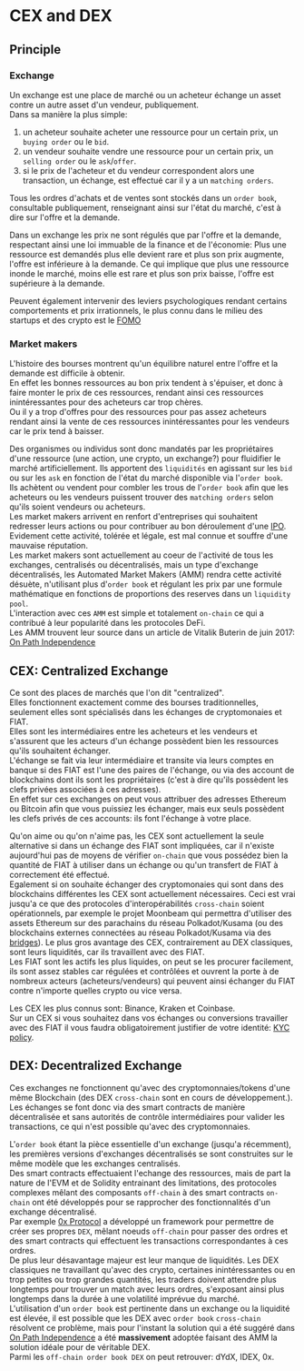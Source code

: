 # CEX and DEX

## Principle

### Exchange

Un exchange est une place de marché ou un acheteur échange un asset contre un autre asset d'un vendeur, publiquement.  
Dans sa manière la plus simple:

1. un acheteur souhaite acheter une ressource pour un certain prix, un `buying order` ou le `bid`.
2. un vendeur souhaite vendre une ressource pour un certain prix, un `selling order` ou le `ask`/`offer`.
3. si le prix de l'acheteur et du vendeur correspondent alors une transaction, un échange, est effectué car il y a un `matching orders`.

Tous les ordres d'achats et de ventes sont stockés dans un `order book`, consultable publiquement, renseignant ainsi sur l'état du marché, c'est à dire sur l'offre et la demande.

Dans un exchange les prix ne sont régulés que par l'offre et la demande, respectant ainsi une loi immuable de la finance et de l'économie: Plus une ressource est demandés plus elle devient rare et plus son prix augmente, l'offre est inférieure à la demande.
Ce qui implique que plus une ressource inonde le marché, moins elle est rare et plus son prix baisse, l'offre est supérieure à la demande.

Peuvent également intervenir des leviers psychologiques rendant certains comportements et prix irrationnels, le plus connu dans le milieu des startups et des crypto est le [FOMO](https://en.wikipedia.org/wiki/Fear_of_missing_out)

### Market makers

L'histoire des bourses montrent qu'un équilibre naturel entre l'offre et la demande est difficile à obtenir.  
En effet les bonnes ressources au bon prix tendent à s'épuiser, et donc à faire monter le prix de ces ressources, rendant ainsi ces ressources inintéressantes pour des acheteurs car trop chères.  
Ou il y a trop d'offres pour des ressources pour pas assez acheteurs rendant ainsi la vente de ces ressources inintéressantes pour les vendeurs car le prix tend à baisser.

Des organismes ou individus sont donc mandatés par les propriétaires d'une ressource (une action, une crypto, un exchange?) pour fluidifier le marché artificiellement. Ils apportent des `liquidités` en agissant sur les `bid` ou sur les `ask` en fonction de l'état du marché disponible via l'`order book`.  
Ils achètent ou vendent pour combler les trous de l'`order book` afin que les acheteurs ou les vendeurs puissent trouver des `matching orders` selon qu'ils soient vendeurs ou acheteurs.  
Les market makers arrivent en renfort d'entreprises qui souhaitent redresser leurs actions ou pour contribuer au bon déroulement d'une [IPO](https://en.wikipedia.org/wiki/Initial_public_offering).  
Evidement cette activité, tolérée et légale, est mal connue et souffre d'une mauvaise réputation.  
Les market makers sont actuellement au coeur de l'activité de tous les exchanges, centralisés ou décentralisés, mais un type d'exchange décentralisés, les Automated Market Makers (AMM) rendra cette activité désuète, n'utilisant plus d'`order book` et régulant les prix par une formule mathématique en fonctions de proportions des reserves dans un `liquidity pool`.  
L'interaction avec ces `AMM` est simple et totalement `on-chain` ce qui a contribué à leur popularité dans les protocoles DeFi.  
Les AMM trouvent leur source dans un article de Vitalik Buterin de juin 2017: [On Path Independence](https://vitalik.ca/general/2017/06/22/marketmakers.html)

## CEX: Centralized Exchange

Ce sont des places de marchés que l'on dit "centralized".  
Elles fonctionnent exactement comme des bourses traditionnelles, seulement elles sont spécialisés dans les échanges de cryptomonaies et FIAT.  
Elles sont les intermédiaires entre les acheteurs et les vendeurs et s'assurent que les acteurs d'un échange possèdent bien les ressources qu'ils souhaitent échanger.  
L'échange se fait via leur intermédiaire et transite via leurs comptes en banque si des FIAT est l'une des paires de l'échange, ou via des account de blockchains dont ils sont les propriétaires (c'est à dire qu'ils possèdent les clefs privées associées à ces adresses).  
En effet sur ces exchanges on peut vous attribuer des adresses Ethereum ou Bitcoin afin que vous puissiez les échanger, mais eux seuls possèdent les clefs privés de ces accounts: ils font l'échange à votre place.

Qu'on aime ou qu'on n'aime pas, les CEX sont actuellement la seule alternative si dans un échange des FIAT sont impliquées, car il n'existe aujourd'hui pas de moyens de vérifier `on-chain` que vous possédez bien la quantité de FIAT à utiliser dans un échange ou qu'un transfert de FIAT à correctement été effectué.  
Egalement si on souhaite échanger des cryptomonaies qui sont dans des blockchains différentes les CEX sont actuellement nécessaires. Ceci est vrai jusqu'a ce que des protocoles d'interopérabilités `cross-chain` soient opérationnels, par exemple le projet Moonbeam qui permettra d'utiliser des assets Ethereum sur des parachains du réseau Polkadot/Kusama (ou des blockchains externes connectées au réseau Polkadot/Kusama via des [bridges](https://wiki.polkadot.network/docs/learn-bridges)).
Le plus gros avantage des CEX, contrairement au DEX classiques, sont leurs liquidités, car ils travaillent avec des FIAT.  
Les FIAT sont les actifs les plus liquides, on peut se les procurer facilement, ils sont assez stables car régulées et contrôlées et ouvrent la porte à de nombreux acteurs (acheteurs/vendeurs) qui peuvent ainsi échanger du FIAT contre n'importe quelles crypto ou vice versa.

Les CEX les plus connus sont: Binance, Kraken et Coinbase.  
Sur un CEX si vous souhaitez dans vos échanges ou conversions travailler avec des FIAT il vous faudra obligatoirement justifier de votre identité: [KYC policy](https://en.wikipedia.org/wiki/Know_your_customer).

## DEX: Decentralized Exchange

Ces exchanges ne fonctionnent qu'avec des cryptomonnaies/tokens d'une même Blockchain (des DEX `cross-chain` sont en cours de développement.).  
Les échanges se font donc via des smart contracts de manière décentralisée et sans autorités de contrôle intermédiaires pour valider les transactions, ce qui n'est possible qu'avec des cryptomonnaies.

L'`order book` étant la pièce essentielle d'un exchange (jusqu'a récemment), les premières versions d'exchanges décentralisés se sont construites sur le même modèle que les exchanges centralisés.  
Des smart contracts effectuaient l'echange des ressources, mais de part la nature de l'EVM et de Solidity entrainant des limitations, des protocoles complexes mêlant des composants `off-chain` à des smart contracts `on-chain` ont été développés pour se rapprocher des fonctionnalités d'un exchange décentralisé.  
Par exemple [0x Protocol](https://0x.org/) a développé un framework pour permettre de créer ses propres `DEX`, mêlant noeuds `off-chain` pour passer des ordres et des smart contracts qui effectuent les transactions correspondantes à ces ordres.  
De plus leur désavantage majeur est leur manque de liquidités. Les DEX classiques ne travaillant qu'avec des crypto, certaines inintéressantes ou en trop petites ou trop grandes quantités, les traders doivent attendre plus longtemps pour trouver un match avec leurs ordres, s'exposant ainsi plus longtemps dans la durée à une volatilité imprévue du marché.  
L'utilisation d'un `order book` est pertinente dans un exchange ou la liquidité est élevée, il est possible que les DEX avec `order book` `cross-chain` résolvent ce problème, mais pour l'instant la solution qui a été suggéré dans [On Path Independence](https://vitalik.ca/general/2017/06/22/marketmakers.html) a été **massivement** adoptée faisant des AMM la solution idéale pour de véritable DEX.  
Parmi les `off-chain order book DEX` on peut retrouver: dYdX, IDEX, 0x.
